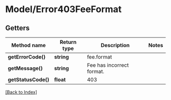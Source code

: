 # Model/Error403FeeFormat

## Getters

Method name | Return type | Description | Notes
------------ | ------------- | ------------- | -------------
**getErrorCode()** | **string** | fee.format |
**getMessage()** | **string** | Fee has incorrect format. |
**getStatusCode()** | **float** | 403 |

[[Back to Index]](../index.md)
